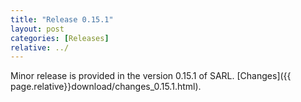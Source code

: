 ```yaml
---
title: "Release 0.15.1"
layout: post
categories: [Releases]
relative: ../
---
```


Minor release is provided in the version 0.15.1 of SARL. [Changes]({{ page.relative}}download/changes_0.15.1.html).
